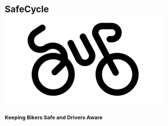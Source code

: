 # SafeCycle ![](https://github.com/miles-riley/SafeCycle/blob/main/logo.png)
### Keeping Bikers Safe and Drivers Aware
